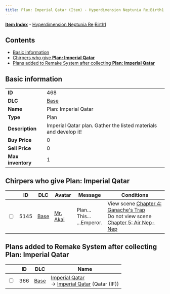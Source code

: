 ```yaml
---
title: Plan: Imperial Qatar (Item) - Hyperdimension Neptunia Re;Birth1
---
```


[**Item Index**](/neptunia/rb1/item/index.html) - [Hyperdimension Neptunia Re;Birth1](/neptunia/rb1)

## Contents

- [Basic information](#basic-information)
- [Chirpers who give **Plan: Imperial Qatar**](#chirpers-who-give-plan-imperial-qatar)
- [Plans added to Remake System after collecting **Plan: Imperial Qatar**](#plans-added-to-remake-system-after-collecting-plan-imperial-qatar)
## Basic information

|   |   |
| -- | -- |
| **ID** | 468 |
| **DLC** | [Base](/neptunia/rb1/dlc/1-base.html) |
| **Name** | Plan: Imperial Qatar |
| **Type** | Plan |
| **Description** | Imperial Qatar plan. Gather the listed materials and develop it! |
| **Buy Price** | 0 |
| **Sell Price** | 0 |
| **Max inventory** | 1 |


## Chirpers who give **Plan: Imperial Qatar**

|    | ID | DLC | Avatar | Message | Conditions |
| -- | -- | --- | ------ | ------- | ---------- |
| <input type="checkbox" id="rb1-chirper-event-1-5145" class="trackbox" /> | 5145 | [Base](/neptunia/rb1/dlc/1-base.html) | [Mr. Akai](/neptunia/rb1/undefined/1-242-mr-akai.html) | Plan...<br />This...<br />...Emperor. | View scene [Chapter 4: Ganache's Trap](/neptunia/rb1/scene/1-417-chapter-4-ganaches-trap.html)<br />Do not view scene [Chapter 5: Air Nep-Nep](/neptunia/rb1/scene/1-502-chapter-5-air-nep-nep.html) |


## Plans added to Remake System after collecting **Plan: Imperial Qatar**

|    | ID | DLC | Name |
| -- | -- | --- | ---- |
| <input type="checkbox" id="rb1-remake-1-366" class="trackbox" /> | 366 | [Base](/neptunia/rb1/dlc/1-base.html) | [Imperial Qatar](/neptunia/rb1/remake/1-366-imperial-qatar.html)<br /> → [Imperial Qatar](/neptunia/rb1/item/1-2307-imperial-qatar.html) (Qatar (IF)) |
